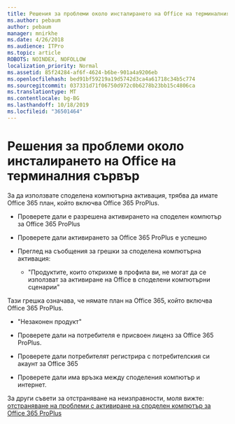 ```yaml
---
title: Решения за проблеми около инсталирането на Office на терминалния сървър
ms.author: pebaum
author: pebaum
manager: mnirkhe
ms.date: 4/26/2018
ms.audience: ITPro
ms.topic: article
ROBOTS: NOINDEX, NOFOLLOW
localization_priority: Normal
ms.assetid: 85f24284-af6f-4624-b6be-901a4a9206eb
ms.openlocfilehash: bed91bf59219a19d5742d3ca4a61718c34b5c774
ms.sourcegitcommit: 037331d71f06750d972c0b6278b23bb15c4806ca
ms.translationtype: MT
ms.contentlocale: bg-BG
ms.lasthandoff: 10/18/2019
ms.locfileid: "36501464"
---
```

# <a name="solutions-for-issues-around-installing-office-on-a-terminal-server"></a>Решения за проблеми около инсталирането на Office на терминалния сървър

За да използвате споделена компютърна активация, трябва да имате Office 365 план, който включва Office 365 ProPlus.
  
- Проверете дали е разрешена активирането на споделен компютър за Office 365 ProPlus
    
- Проверете дали активирането за Office 365 ProPlus е успешно
    
- Преглед на съобщения за грешки за споделена компютърна активация:
    
  - "Продуктите, които открихме в профила ви, не могат да се използват за активиране на Office в споделени компютърни сценарии"
  
Тази грешка означава, че нямате план на Office 365, който включва Office 365 ProPlus.
    
  - "Незаконен продукт"
    
  - Проверете дали на потребителя е присвоен лиценз за Office 365 ProPlus.
    
  - Проверете дали потребителят регистрира с потребителския си акаунт за Office 365
    
  - Проверете дали има връзка между споделения компютър и интернет.
    
За други съвети за отстраняване на неизправности, моля вижте: [отстраняване на проблеми с активиране на споделен компютър за Office 365 ProPlus](https://docs.microsoft.com/DeployOffice/troubleshoot-issues-with-shared-computer-activation-for-office-365-proplus)
  

